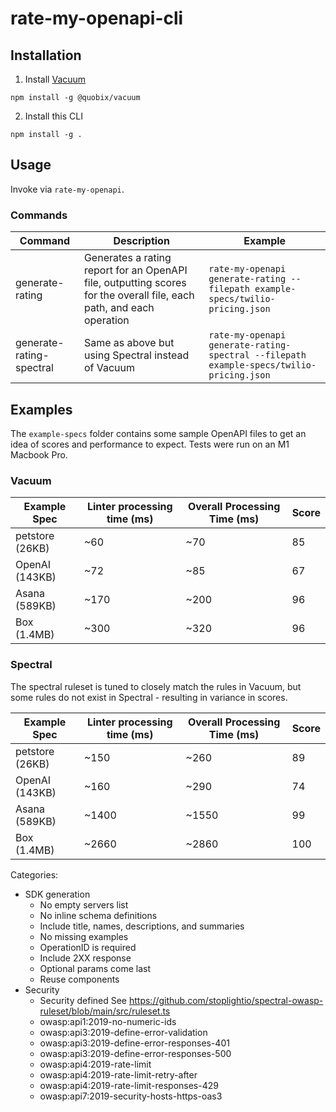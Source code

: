# rate-my-openapi-cli

## Installation

1. Install [Vacuum](https://quobix.com/vacuum/)

```
npm install -g @quobix/vacuum
```

2. Install this CLI

```
npm install -g .
```

## Usage

Invoke via `rate-my-openapi`.

### Commands

| Command                  | Description                                                                                                          | Example                                                                                 |
| ------------------------ | -------------------------------------------------------------------------------------------------------------------- | --------------------------------------------------------------------------------------- |
| generate-rating          | Generates a rating report for an OpenAPI file, outputting scores for the overall file, each path, and each operation | `rate-my-openapi generate-rating --filepath example-specs/twilio-pricing.json`          |
| generate-rating-spectral | Same as above but using Spectral instead of Vacuum                                                                   | `rate-my-openapi generate-rating-spectral --filepath example-specs/twilio-pricing.json` |

## Examples

The `example-specs` folder contains some sample OpenAPI files to get an idea of
scores and performance to expect. Tests were run on an M1 Macbook Pro.

### Vacuum

| Example Spec    | Linter processing time (ms) | Overall Processing Time (ms) | Score |
| --------------- | --------------------------- | ---------------------------- | ----- |
| petstore (26KB) | ~60                         | ~70                          | 85    |
| OpenAI (143KB)  | ~72                         | ~85                          | 67    |
| Asana (589KB)   | ~170                        | ~200                         | 96    |
| Box (1.4MB)     | ~300                        | ~320                         | 96    |

### Spectral

The spectral ruleset is tuned to closely match the rules in Vacuum, but some
rules do not exist in Spectral - resulting in variance in scores.

| Example Spec    | Linter processing time (ms) | Overall Processing Time (ms) | Score |
| --------------- | --------------------------- | ---------------------------- | ----- |
| petstore (26KB) | ~150                        | ~260                         | 89    |
| OpenAI (143KB)  | ~160                        | ~290                         | 74    |
| Asana (589KB)   | ~1400                       | ~1550                        | 99    |
| Box (1.4MB)     | ~2660                       | ~2860                        | 100   |

Categories:

- SDK generation
  - No empty servers list
  - No inline schema definitions
  - Include title, names, descriptions, and summaries
  - No missing examples
  - OperationID is required
  - Include 2XX response
  - Optional params come last
  - Reuse components
- Security
  - Security defined See
    https://github.com/stoplightio/spectral-owasp-ruleset/blob/main/src/ruleset.ts
  - owasp:api1:2019-no-numeric-ids
  - owasp:api3:2019-define-error-validation
  - owasp:api3:2019-define-error-responses-401
  - owasp:api3:2019-define-error-responses-500
  - owasp:api4:2019-rate-limit
  - owasp:api4:2019-rate-limit-retry-after
  - owasp:api4:2019-rate-limit-responses-429
  - owasp:api7:2019-security-hosts-https-oas3
